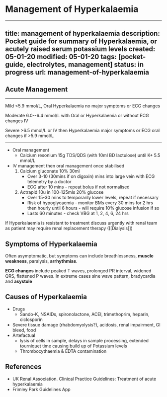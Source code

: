 # Management of Hyperkalaemia

---
title: management of hyperkalaemia
description: Pocket guide for summary of Hyperkalaemia, or acutely raised serum potassium levels
created: 05-01-20
modified: 05-01-20
tags: [pocket-guide, electrolytes, management]
status: in progress
url: management-of-hyperkalaemia
---


## Acute Management


--------------- ------------------------- --------
Mild            <5.9 mmol/L,              Oral
Hyperkalaemia   no major symptoms or
                ECG changes

Moderate        6.0--6.4 mmol/L with       Oral or
Hyperkalaemia   or without ECG changes    IV

Severe          \>6.5 mmol/L or           IV then
Hyperkalaemia   major symptoms or ECG     oral
                changes if \>5.9 mmol/L
--------------- ------------------------- --------


* Oral management
    * Calcium resonium 15g TDS/QDS  (with 10ml BD lactulose) until K+ 5.5 mmol/L
* IV management then oral management once stabilised
    1) Calcium gluconate 10% 30ml
        * Over 3-10 (30mins if on digoxin) mins into large vein with ECG telemetry by a doctor
		* ECG after 10 mins - repeat bolus if not normalised
    2) Actrapid 10u in 100-125mls 20% glucose
        * Over 15-30 mins to temporarily lower levels, repeat if necessary
		* Risk of hypoglycaemia - monitor BMs every 30 mins for 2 hrs then hourly until 6 hours - will require 10% glucose infusion if so 
		* Lasts 60 minutes - check VBG at 1, 2, 4, 6, 24 hrs

If Hyperkalaemia is resistant to treatment discuss urgently with renal team as patient may require renal replacement therapy ([[Dialysis]])


## Symptoms of Hyperkalaemia

Often asymptomatic, but symptoms can include breathlessness, **muscle weakness**, paralysis, **arrhythmias**.

**ECG changes** include peaked T waves, prolonged PR interval, widened QRS, flattened P waves. In extreme cases sine wave pattern, bradycardia and **asystole**


## Causes of Hyperkalaemia

* Drugs
	* Sando-K, NSAIDs, spironolactone, ACEI, trimethoprim, heparin, ciclosporin
* Severe tissue damage (rhabdomyolysis?), acidosis, renal impairment, GI bleed, food
* Artefactual
	* lysis of cells in sample, delays in sample processing, extended tourniquet time causing build up of Potassium levels
	* Thrombocythaemia & EDTA contamination 


## References

* UK Renal Association. Clinical Practice Guidelines: Treatment of acute hyperkalaemia
* Frimley Park Guidelines App

<!-- {BearID:A9844E51-3414-4712-8AC2-22CD0FD338DD-1677-00007AE71557A553} -->

